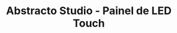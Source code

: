 ---
layout: project

home: true
menu: true
title: 'Abstracto Studio - Painel de LED Touch'
project-title: 'Painel de LED Touch'
description: "Tecnologia que transforma qualquer painel de LED, em diversos tamanhos e resoluções, em uma superfície totalmente touch com resposta imediata e alta confiabilidade."
tags:
  - Instalação Interativa
  - Tecnologia Touch
  - Painel de LED
  - Project page data

long-description: "Sistema que converte painéis de LED em superfícies sensíveis ao toque. Um sensor (LiDAR) rastreia a posição das mãos; o toque vira comando para acionar botões, navegar interfaces, jogar e interagir com conteúdos personalizados. A resposta visual é em tempo real e o sistema suporta diferentes dimensões de painel e layouts de conteúdo.
<br><br>
Aplicável em eventos, ativações de marca, feiras e espaços culturais: mapas interativos, dashboards, catálogos, jogos e experiências sob medida para o contexto.
<br><br>
Integra-se com identidades visuais e narrativas do cliente, mantendo a estética do conteúdo exibido no painel de LED."

include-processo: true

# Media

permalink: /painel-de-led-touch/
assets-folder: /assets/projects/painel-de-led-touch/
og-image: /assets/projects/painel-de-led-touch/imgs/gallery/painel-de-led-touch-01.jpg
video-poster: videos/painel-de-led-touch-poster.png
video: videos/painel-de-led-touch

# Gallery

media-title: Eventos, feiras e ativações
media-description: 'Registros do Painel de LED Touch em diferentes contextos'
gallery-count: 1
gallery:
  - name: Demonstração Técnica
    tag: demo
    folder: /assets/projects/painel-de-led-touch/imgs/gallery/

---